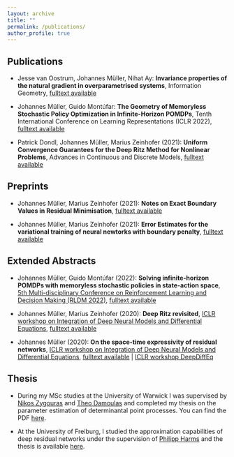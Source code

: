 ```yaml
---
layout: archive
title: ""
permalink: /publications/
author_profile: true
---
```


## Publications



* Jesse van Oostrum, Johannes Müller, Nihat Ay:
**Invariance properties of the natural gradient
in overparametrised systems**, Information Geometry, [fulltext available](https://link.springer.com/article/10.1007/s41884-022-00067-9) 

* Johannes Müller, Guido Montúfar:
**The Geometry of Memoryless Stochastic Policy Optimization in Infinite-Horizon POMDPs**, Tenth International Conference on Learning Representations (ICLR 2022), [fulltext available](https://openreview.net/forum?id=A05I5IvrdL-) 

* Patrick Dondl, Johannes Müller, Marius Zeinhofer (2021):
**Uniform Convergence Guarantees for the Deep Ritz Method for Nonlinear Problems**, Advances in Continuous and Discrete Models, [fulltext available](https://advancesindifferenceequations.springeropen.com/articles/10.1186/s13662-022-03722-8) 

## Preprints

* Johannes Müller, Marius Zeinhofer (2021):
**Notes on Exact Boundary Values in Residual Minimisation**,
[fulltext available](https://arxiv.org/pdf/2105.02550)

* Johannes Müller, Marius Zeinhofer (2021):
**Error Estimates for the variational training of neural newtorks with boundary penalty**,
[fulltext available](https://arxiv.org/pdf/2103.01007)

## Extended Abstracts

* Johannes Müller, Guido Montúfar (2022): **Solving infinite-horizon POMDPs with memoryless stochastic policies in state-action space**,  [5th Multi-disciplinary Conference on Reinforcement Learning and Decision Making (RLDM 2022)](https://rldm.org/), 
[fulltext available](https://arxiv.org/abs/2205.14098)

* Johannes Müller, Marius Zeinhofer (2020):
**Deep Ritz revisited**,
[ICLR workshop on Integration of Deep Neural Models and Differential Equations](http://iclr2020deepdiffeq.rice.edu/), 
[fulltext available](https://arxiv.org/abs/1912.03937)

* Johannes Müller (2020):
**On the space-time expressivity of  residual  networks**,
[ICLR workshop on Integration of Deep Neural Models and Differential Equations](http://iclr2020deepdiffeq.rice.edu/),
[fulltext available](https://arxiv.org/abs/1910.09599) | [ICLR workshop DeepDiffEq](http://iclr2020deepdiffeq.rice.edu/)

## Thesis

* During my MSc studies at the University  of Warwick I was supervised by [Nikos Zygouras](https://warwick.ac.uk/fac/sci/maths/people/staff/zygouras/) and [Theo Damoulas](https://warwick.ac.uk/fac/sci/statistics/staff/academic-research/damoulas) and completed my  thesis on the parameter estimation of determinantal point processes. You can find the PDF [here](/files/MSc-thesis.pdf). 
 
* At the University of  Freiburg, I studied the approximation capabilities of deep residual networks under the supervision of [Philipp Harms](https://www.philippharms.com/) and  the thesis is available [here](https://freidok.uni-freiburg.de/data/151788).

